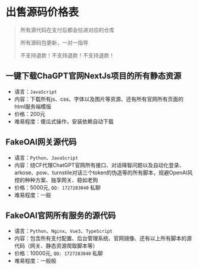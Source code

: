 # 出售源码价格表

> 所有源代码在支付后都会拉进对应的仓库
>
> 所有源码包更新，一对一指导
> 
> 不支持退款！不支持退款！不支持退款！

## 一键下载ChaGPT官网NextJs项目的所有静态资源
  - 语言：`JavaScript`
  - 内容：下载所有js、css、字体以及图片等资源、还有所有官网所有页面的html服务端模版
  - 价格：200元
  - 难易程度：傻瓜式操作，安装依赖自动下载

## FakeOAI网关源代码
  - 语言：`Python`、`JavaScript`
  - 内容：绕CF代理ChatGPT官网所有接口、对话降智问题以及自动化登录、arkose、pow、turnstile对话三个token的伪造等的所有脚本，规避OpenAI风控的种种方案、独享网关、稳如老狗
  - 价格：5000元, `QQ: 1727283040` 私聊
  - 难易程度：一般

## FakeOAI官网所有服务的源代码
  - 语言：`Python`、`Nginx`、`Vue3`、`TypeScript`
  - 内容：包含所有支付配置、后台管理系统、官网镜像、还有以上所有脚本的源代码（网关、静态资源爬取脚本等）
  - 价格：10000元, `QQ: 1727283040` 私聊
  - 难易程度：一般般
